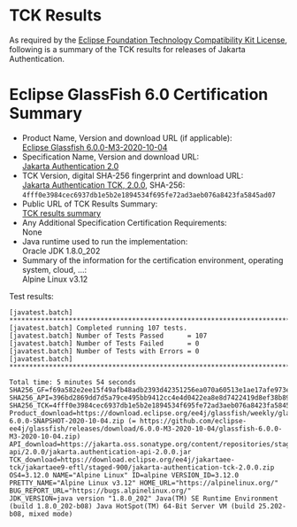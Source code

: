 TCK Results
===========

As required by the
[Eclipse Foundation Technology Compatibility Kit License](https://www.eclipse.org/legal/tck.php),
following is a summary of the TCK results for releases of Jakarta Authentication.

# Eclipse GlassFish 6.0 Certification Summary

- Product Name, Version and download URL (if applicable): <br/>
  [Eclipse Glassfish 6.0.0-M3-2020-10-04](https://github.com/eclipse-ee4j/glassfish/releases/download/6.0.0-M3-2020-10-04/glassfish-6.0.0-M3-2020-10-04.zip)
- Specification Name, Version and download URL: <br/>
  [Jakarta Authentication 2.0](https://jakarta.ee/specifications/authentication/2.0/)
- TCK Version, digital SHA-256 fingerprint and download URL: <br/>
  [Jakarta Authentication TCK, 2.0.0](https://download.eclipse.org/ee4j/jakartaee-tck/jakartaee9-eftl/promoted/jakarta-authentication-tck-2.0.0.zip), SHA-256: `4fff0e3984cec6937db1e5b2e1894534f695fe72ad3aeb076a8423fa5845ad07`
- Public URL of TCK Results Summary: <br/>
  [TCK results summary](TCK-Results.html)
- Any Additional Specification Certification Requirements: <br/>
  None
- Java runtime used to run the implementation: <br/>
  Oracle JDK 1.8.0_202
- Summary of the information for the certification environment, operating system, cloud, ...: <br/>
  Alpine Linux v3.12


Test results:

```
[javatest.batch] ********************************************************************************
[javatest.batch] Completed running 107 tests.
[javatest.batch] Number of Tests Passed      = 107
[javatest.batch] Number of Tests Failed      = 0
[javatest.batch] Number of Tests with Errors = 0
[javatest.batch] ********************************************************************************

Total time: 5 minutes 54 seconds
SHA256_GF=f69a582e2ee15f49afb48adb2393d42351256ea070a60513e1ae17afe973e9c3
SHA256_API=396bd2869dd7d5a79ce495bb9412cc4e4d0422ea8e8d7422419d8ef38b891f8a
SHA256_TCK=4fff0e3984cec6937db1e5b2e1894534f695fe72ad3aeb076a8423fa5845ad07
Product_download=https://download.eclipse.org/ee4j/glassfish/weekly/glassfish-6.0.0-SNAPSHOT-2020-10-04.zip (= https://github.com/eclipse-ee4j/glassfish/releases/download/6.0.0-M3-2020-10-04/glassfish-6.0.0-M3-2020-10-04.zip)
API_download=https://jakarta.oss.sonatype.org/content/repositories/staging/jakarta/authentication/jakarta.authentication-api/2.0.0/jakarta.authentication-api-2.0.0.jar
TCK_download=https://download.eclipse.org/ee4j/jakartaee-tck/jakartaee9-eftl/staged-900/jakarta-authentication-tck-2.0.0.zip
OS4=3.12.0 NAME="Alpine Linux" ID=alpine VERSION_ID=3.12.0 PRETTY_NAME="Alpine Linux v3.12" HOME_URL="https://alpinelinux.org/" BUG_REPORT_URL="https://bugs.alpinelinux.org/"
JDK_VERSION=java version "1.8.0_202" Java(TM) SE Runtime Environment (build 1.8.0_202-b08) Java HotSpot(TM) 64-Bit Server VM (build 25.202-b08, mixed mode)
```
